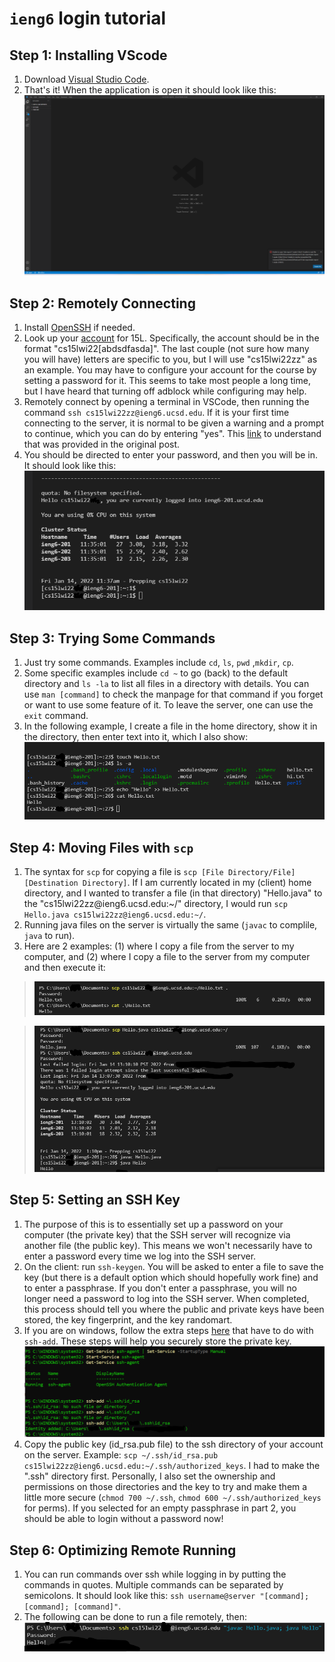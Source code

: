 # `ieng6` login tutorial
## Step 1: Installing VScode

1.  Download [Visual Studio Code](https://code.visualstudio.com/).
2. That's it! When the application is open it should look like this:
![Image](Step_1.png)

## Step 2: Remotely Connecting

1. Install [OpenSSH](https://docs.microsoft.com/en-us/windows-server/administration/openssh/openssh_install_firstuse) if needed.
2. Look up your [account](https://sdacs.ucsd.edu/~icc/index.php) for 15L. Specifically, the account should be in the format "cs15lwi22[abdsdfasda]". The last couple (not sure how many you will have) letters are specific to you, but I will use "cs15lwi22zz" as an example. You may have to configure your account for the course by setting a password for it. This seems to take most people a long time, but I have heard that turning off adblock while configuring may help.
3. Remotely connect by opening a terminal in VSCode, then running the command 
`ssh cs15lwi22zz@ieng6.ucsd.edu`. If it is your first time connecting to the server, it is normal to be given a warning and a prompt to continue, which you can do by entering "yes". This [link](https://superuser.com/questions/421074/ssh-the-authenticity-of-host-host-cant-be-established/421084#421084) to understand that was provided in the original post.
4. You should be directed to enter your password, and then you will be in. It should look like this:
![Image](Step_2.png)

## Step 3: Trying Some Commands
1. Just try some commands. Examples include `cd`, `ls`, `pwd` ,`mkdir`, `cp`.
2. Some specific examples include `cd ~` to go (back) to the default directory and `ls -la` to list all files in a directory with details. You can use `man [command]` to check the manpage for that command if you forget or want to use some feature of it. To leave the server, one can use the `exit` command.
3. In the following example, I create a file in the home directory, show it in the directory, then enter text into it, which I also show:
![Image](Step_3.png)
## Step 4: Moving Files with `scp`
1. The syntax for `scp` for copying a file is `scp [File Directory/File] [Destination Directory]`. If I am currently located in my (client) home directory, and I wanted to transfer a file (in that directory) "Hello.java" to the "cs15lwi22zz@ieng6[]().ucsd.edu:~/" directory, I would run `scp Hello.java cs15lwi22zz@ieng6.ucsd.edu:~/`.
2. Running java files on the server is virtually the same (`javac` to complile, `java` to run).
3. Here are 2 examples: (1) where I copy a file from the server to my computer, and (2) where I copy a file to the server from my computer and then execute it:
> ![Image](Step_4_1.png)


>![Image](Step_4_2.png)


## Step 5: Setting an SSH Key
1. The purpose of this is to essentially set up a password on your computer (the private key) that the SSH server will recognize via another file (the public key). This means we won't necessarily have to enter a password every time we log into the SSH server.
2. On the client: run `ssh-keygen`. You will be asked to enter a file to save the key (but there is a default option which should hopefully work fine) and to enter a passphrase. If you don't enter a passphrase, you will no longer need a password to log into the SSH server. When completed, this process should tell you where the public and private keys have been stored, the key fingerprint, and the key randomart.
3. If you are on windows, follow the extra steps [here](https://docs.microsoft.com/en-us/windows-server/administration/openssh/openssh_keymanagement#user-key-generation) that have to do with `ssh-add`. These steps will help you securely store the private key.
![Image](Step_5.png)
4. Copy the public key (id_rsa.pub file) to the ssh directory of your account on the server. Example: `scp ~/.ssh/id_rsa.pub cs15lwi22zz@ieng6.ucsd.edu:~/.ssh/authorized_keys`. I had to make the ".ssh" directory first. Personally, I also set the ownership and permissions on those directories and the key to try and make them a little more secure (`chmod 700 ~/.ssh`, `chmod 600 ~/.ssh/authorized_keys` for perms). If you selected for an empty passphrase in part 2, you should be able to login without a password now!

## Step 6: Optimizing Remote Running
1. You can run commands over ssh while logging in by putting the commands in quotes. Multiple commands can be separated by semicolons. It should look like this: `ssh username@server "[command]; [command]; [command]"`.
2. The following can be done to run a file remotely, then:
![Image](Step_6.png)